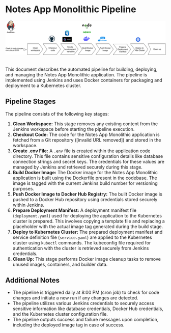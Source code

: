 # Notes App Monolithic Pipeline



![Pipeline Diagram](images/deployment_pipeline.svg)
<br><br><br>
This document describes the automated pipeline for building, deploying, and managing the Notes App Monolithic application. 
The pipeline is implemented using Jenkins and uses Docker containers for packaging and deployment to a Kubernetes cluster.

## Pipeline Stages

The pipeline consists of the following key stages:

1.  **Clean Workspace:** This stage removes any existing content from the Jenkins workspace before starting the pipeline execution.
2.  **Checkout Code:** The code for the Notes App Monolithic application is fetched from a Git repository ([invalid URL removed]) and stored in the workspace.
3.  **Create .env File:** A `.env` file is created within the application code directory. This file contains sensitive configuration details like database connection strings and secret keys. The credentials for these values are managed by Jenkins and retrieved securely during this stage.
4.  **Build Docker Image:** The Docker image for the Notes App Monolithic application is built using the Dockerfile present in the codebase. The image is tagged with the current Jenkins build number for versioning purposes.
5.  **Push Docker Image to Docker Hub Registry:** The built Docker image is pushed to a Docker Hub repository using credentials stored securely within Jenkins.
6.  **Prepare Deployment Manifest:** A deployment manifest file (`deployment.yaml`) used for deploying the application to the Kubernetes cluster is prepared. This involves copying a template file and replacing a placeholder with the actual image tag generated during the build stage.
7.  **Deploy to Kubernetes Cluster:** The prepared deployment manifest and service definition file (`service.yaml`) are applied to the Kubernetes cluster using `kubectl` commands. The kubeconfig file required for authentication with the cluster is retrieved securely from Jenkins credentials.
8.  **Clean Up:** This stage performs Docker image cleanup tasks to remove unused images, containers, and builder data.

## Additional Notes

*   The pipeline is triggered daily at 8:00 PM (cron job) to check for code changes and initiate a new run if any changes are detected.
*   The pipeline utilizes various Jenkins credentials to securely access sensitive information like database credentials, Docker Hub credentials, and the Kubernetes cluster configuration file.
*   The pipeline outputs success and failure messages upon completion, including the deployed image tag in case of success.  

